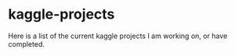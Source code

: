 # kaggle-projects
Here is a list of the current kaggle projects I am working on, or have completed.


